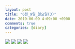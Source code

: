 ```yaml
---
layout: post
title: "6월_9일_일요일(3)"
date: 2019-06-09 4:09:00 +0900
comments: true 
categories: [diary] 
---
```

![](http://blogfiles3.naver.net/MjAxOTA2MDlfNTcg/MDAxNTYwMDIwOTIyMjc0.WnLn0dwlGNG1eMhJvxkqwzsFiXEhDIUZbOco8m0uqukg.WD65nbHAU_DQcAKA_h_0Ftnj0_Y06d74lEoIHtAxP2Ig.JPEG.hotleve/NaverBlog_20190609_040842_14.jpg) 
![](http://blogfiles6.naver.net/MjAxOTA2MDlfMjQ2/MDAxNTYwMDIwOTIzMDMz.Tyn-RKq5jq9KPNGy-moroBNzKEMXcB99qeeiAdYKmIwg.hiobD8kJORAeCLmdKWeq0kJcP22NYVfbkxiLCGQeopwg.JPEG.hotleve/NaverBlog_20190609_040842_15.jpg) 
![](http://blogfiles15.naver.net/MjAxOTA2MDlfMjAy/MDAxNTYwMDIwOTM1NTk3.zI-OxHooaNCXzjpdJM_q7kGgr1053TDeaA00zLSGwxkg.6ZhtXkudEBTfrb_fFKYsSnli-SY9JDEgNc0ptF6VU3cg.JPEG.hotleve/NaverBlog_20190609_040855_28.jpg) 
![](http://blogfiles2.naver.net/MjAxOTA2MDlfMjAw/MDAxNTYwMDIwOTM2NTg1.Kvy_fzgIWbuW7St6CW-oEQ2B0tURDIlVRXxdA3TwDwcg.dexU6jsRb9Nz9YuvKAow5_-4qsa2BVKpO3NTtRyOxwgg.JPEG.hotleve/NaverBlog_20190609_040856_29.jpg) 
